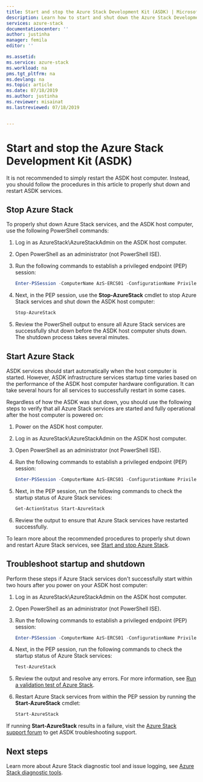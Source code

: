 ```yaml
---
title: Start and stop the Azure Stack Development Kit (ASDK) | Microsoft Docs
description: Learn how to start and shut down the Azure Stack Development Kit (ASDK).
services: azure-stack
documentationcenter: ''
author: justinha
manager: femila
editor: ''

ms.assetid: 
ms.service: azure-stack
ms.workload: na
pms.tgt_pltfrm: na
ms.devlang: na
ms.topic: article
ms.date: 07/18/2019
ms.author: justinha
ms.reviewer: misainat
ms.lastreviewed: 07/18/2019


---
```


# Start and stop the Azure Stack Development Kit (ASDK)
It is not recommended to simply restart the ASDK host computer. Instead, you should follow the procedures in this article to properly shut down and restart ASDK services. 

## Stop Azure Stack 
To properly shut down Azure Stack services, and the ASDK host computer, use the following PowerShell commands:

1. Log in as AzureStack\AzureStackAdmin on the ASDK host computer.
2. Open PowerShell as an administrator (not PowerShell ISE).
3. Run the following commands to establish a privileged endpoint (PEP) session: 

   ```powershell
   Enter-PSSession -ComputerName AzS-ERCS01 -ConfigurationName PrivilegedEndpoint
   ```
4. Next, in the PEP session, use the **Stop-AzureStack** cmdlet to stop Azure Stack services and shut down the ASDK host computer:

   ```powershell
   Stop-AzureStack
   ```
5. Review the PowerShell output to ensure all Azure Stack services are successfully shut down before the ASDK host computer shuts down. The shutdown process takes several minutes.

## Start Azure Stack 
ASDK services should start automatically when the host computer is started. However, ASDK infrastructure services startup time varies based on the performance of the ASDK host computer hardware configuration. It can take several hours for all services to successfully restart in some cases.

Regardless of how the ASDK was shut down, you should use the following steps to verify that all Azure Stack services are started and fully operational after the host computer is powered on: 

1. Power on the ASDK host computer. 
2. Log in as AzureStack\AzureStackAdmin on the ASDK host computer.
3. Open PowerShell as an administrator (not PowerShell ISE).
4. Run the following commands to establish a privileged endpoint (PEP) session:

   ```powershell
   Enter-PSSession -ComputerName AzS-ERCS01 -ConfigurationName PrivilegedEndpoint
   ```
5. Next, in the PEP session, run the following commands to check the startup status of Azure Stack services:

   ```powershell
   Get-ActionStatus Start-AzureStack
   ```
6. Review the output to ensure that Azure Stack services have restarted successfully.

To learn more about the recommended procedures to properly shut down and restart Azure Stack services, see [Start and stop Azure Stack](../operator/azure-stack-configure-on-demand-diagnostic-log-collection.md#using-pep). 

## Troubleshoot startup and shutdown 
Perform these steps if Azure Stack services don't successfully start within two hours after you power on your ASDK host computer:

1. Log in as AzureStack\AzureStackAdmin on the ASDK host computer.
2. Open PowerShell as an administrator (not PowerShell ISE).
3. Run the following commands to establish a privileged endpoint (PEP) session:

   ```powershell
   Enter-PSSession -ComputerName AzS-ERCS01 -ConfigurationName PrivilegedEndpoint
   ```
4. Next, in the PEP session, run the following commands to check the startup status of Azure Stack services:

   ```powershell
   Test-AzureStack
   ```
5. Review the output and resolve any errors. For more information, see [Run a validation test of Azure Stack](../operator/azure-stack-diagnostic-test.md).
6. Restart Azure Stack services from within the PEP session by running the **Start-AzureStack** cmdlet:

   ```powershell
   Start-AzureStack
   ```

If running **Start-AzureStack** results in a failure, visit the [Azure Stack support forum](https://social.msdn.microsoft.com/Forums/en-US/home?forum=azurestack) to get ASDK troubleshooting support. 

## Next steps 
Learn more about Azure Stack diagnostic tool and issue logging, see [Azure Stack diagnostic tools](../operator/azure-stack-diagnostics.md).
